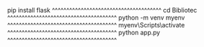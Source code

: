 pip install flask
^^^^^^^^^^^^^^^^^^^^^^^^^^^^^^^^^^^^^^
cd Bibliotec
^^^^^^^^^^^^^^^^^^^^^^^^^^^^^^^^^^^^^^
python -m venv myenv
^^^^^^^^^^^^^^^^^^^^^^^^^^^^^^^^^^^^^^
myenv\Scripts\activate
^^^^^^^^^^^^^^^^^^^^^^^^^^^^^^^^^^^^^^
python app.py
^^^^^^^^^^^^^^^^^^^^^^^^^^^^^^^^^^^^^^
